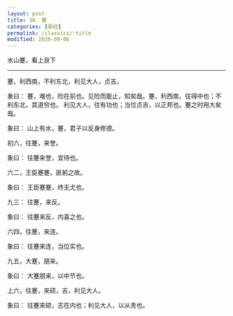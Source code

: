 ```yaml
---
layout: post
title: 38. 蹇
categories: [易经]
permalink: /classics/:title
modified: 2020-09-06
---
```


水山蹇，看上艮下

---

蹇，利西南，不利东北，利见大人，贞吉。

彖曰： 蹇，难也，险在前也。见险而能止，知矣哉。蹇，利西南，往得中也；不利东北，其道穷也。
利见大人，往有功也；当位贞吉，以正邦也。蹇之时用大矣哉。

象曰： 山上有水，蹇，君子以反身修德。

初六，往蹇，来誉。

象曰： 往蹇来誉，宜待也。

六二，王臣蹇蹇，匪躬之故。

象曰： 王臣蹇蹇，终无尤也。

九三： 往蹇，来反。

象曰： 往蹇来反，内喜之也。

六四，往蹇，来连。

象曰： 往蹇来连，当位实也。

九五，大蹇，朋来。

象曰： 大蹇朋来，以中节也。

上六，往蹇，来硕，吉，利见大人。

象曰： 往蹇来硕，志在内也；利见大人，以从贵也。
